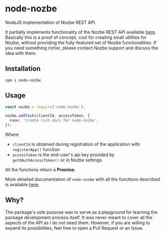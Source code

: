 # node-nozbe
NodeJS implementation of Nozbe REST API.

It partially implements functionality of the Nozbe REST API available [here](https://webapp.nozbe.com/pl/api). Basically this is a proof of concept, cool for creating small utilities for Nozbe, without providing the fully-featured set of Nozbe functionalities. If you need something richer, please contact Nozbe support and discuss the idea with them.

## Installation 
```
npm i node-nozbe
```

## Usage
```javascript
const nozbe = require('node-nozbe');

nozbe.addTask(clientId, accessToken, {
  name: 'Create rich docs for node-nozbe',
});
```
Where 
* `clientId` is obtained during registration of the application with `registerApp()` function
* `accessToken` is the end-user's api key provided by `getOAuthAccessToken()` or in Nozbe settings

All the functions return a **Promise**. 

More detailed documentation of `node-nozbe` with all the functions described is available [here](/API.md). 

## Why? 

The package's sole purpose was to serve as a playground for learning the package development process itself. It was never meant to cover all the aspects of the API as I do not need them. However, if you are willing to expand its possibilities, feel free to open a Pull Request or an Issue.

